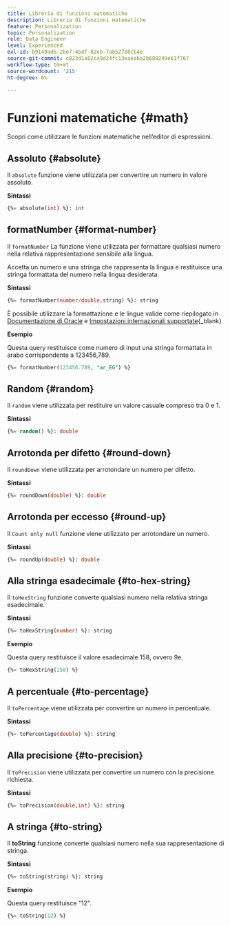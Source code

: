 ```yaml
---
title: Libreria di funzioni matematiche
description: Libreria di funzioni matematiche
feature: Personalization
topic: Personalization
role: Data Engineer
level: Experienced
exl-id: b9149ad6-2be7-4bdf-82eb-7ab52780cb4e
source-git-commit: c823d1a02ca9d24fc13eaeaba2b688249e61f767
workflow-type: tm+mt
source-wordcount: '215'
ht-degree: 6%

---
```


# Funzioni matematiche {#math}

Scopri come utilizzare le funzioni matematiche nell’editor di espressioni.

## Assoluto {#absolute}

Il `absolute` funzione viene utilizzata per convertire un numero in valore assoluto.

**Sintassi**

```sql
{%= absolute(int) %}: int
```

## formatNumber {#format-number}

Il `formatNumber` La funzione viene utilizzata per formattare qualsiasi numero nella relativa rappresentazione sensibile alla lingua.

Accetta un numero e una stringa che rappresenta la lingua e restituisce una stringa formattata del numero nella lingua desiderata.

**Sintassi**

```sql
{%= formatNumber(number/double,string) %}: string
```

È possibile utilizzare la formattazione e le lingue valide come riepilogato in [Documentazione di Oracle](https://docs.oracle.com/javase/8/docs/api/java/util/Locale.html) e [Impostazioni internazionali supportate](https://www.oracle.com/java/technologies/javase/jdk11-suported-locales.html){_blank}

**Esempio**

Questa query restituisce come numero di input una stringa formattata in arabo corrispondente a 123456,789.

```sql
{%= formatNumber(123456.789, "ar_EG") %}
```

## Random {#random}

Il `random` viene utilizzata per restituire un valore casuale compreso tra 0 e 1.

**Sintassi**

```sql
{%= random() %}: double
```

## Arrotonda per difetto {#round-down}

Il `roundDown` viene utilizzata per arrotondare un numero per difetto.

**Sintassi**

```sql
{%= roundDown(double) %}: double
```

## Arrotonda per eccesso {#round-up}

Il `Count only null` funzione viene utilizzato per arrotondare un numero.

**Sintassi**

```sql
{%= roundUp(double) %}: double
```

## Alla stringa esadecimale {#to-hex-string}

Il `toHexString` funzione converte qualsiasi numero nella relativa stringa esadecimale.

**Sintassi**

```sql
{%= toHexString(number) %}: string
```

**Esempio**

Questa query restituisce il valore esadecimale 158, ovvero 9e.

```sql
{%= toHexString(158) %}
```

## A percentuale {#to-percentage}

Il `toPercentage` viene utilizzata per convertire un numero in percentuale.

**Sintassi**

```sql
{%= toPercentage(double) %}: string
```

## Alla precisione {#to-precision}

Il `toPrecision` viene utilizzata per convertire un numero con la precisione richiesta.

**Sintassi**

```sql
{%= toPrecision(double,int) %}: string
```

## A stringa {#to-string}

Il **toString** funzione converte qualsiasi numero nella sua rappresentazione di stringa.

**Sintassi**

```sql
{%= toString(string) %}: string
```

**Esempio**

Questa query restituisce &quot;12&quot;.

```sql
{%= toString(12) %} 
```
